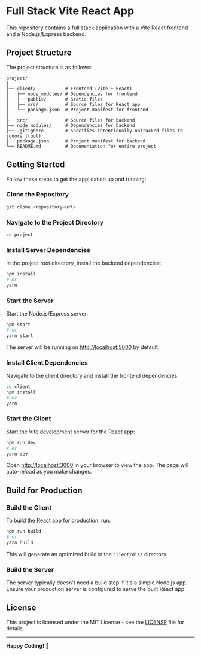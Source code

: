 # Full Stack Vite React App

This repository contains a full stack application with a Vite React frontend and a Node.js/Express backend.

## Project Structure

The project structure is as follows:

```
project/
│
├── client/           # Frontend (Vite + React)
│   ├── node_modules/ # Dependencies for frontend
│   ├── public/       # Static files
│   ├── src/          # Source files for React app
│   └── package.json  # Project manifest for frontend
│
├── src/              # Source files for backend
├── node_modules/     # Dependencies for backend
├── .gitignore        # Specifies intentionally untracked files to ignore (root)
├── package.json      # Project manifest for backend
└── README.md         # Documentation for entire project
```

## Getting Started

Follow these steps to get the application up and running:

### Clone the Repository

```bash
git clone <repository-url>
```

### Navigate to the Project Directory

```bash
cd project
```

### Install Server Dependencies

In the project root directory, install the backend dependencies:

```bash
npm install
# or
yarn
```

### Start the Server

Start the Node.js/Express server:

```bash
npm start
# or
yarn start
```

The server will be running on [http://localhost:5000](http://localhost:5000) by default.

### Install Client Dependencies

Navigate to the client directory and install the frontend dependencies:

```bash
cd client
npm install
# or
yarn
```

### Start the Client

Start the Vite development server for the React app:

```bash
npm run dev
# or
yarn dev
```

Open [http://localhost:3000](http://localhost:3000) in your browser to view the app. The page will auto-reload as you make changes.

## Build for Production

### Build the Client

To build the React app for production, run:

```bash
npm run build
# or
yarn build
```

This will generate an optimized build in the `client/dist` directory.

### Build the Server

The server typically doesn't need a build step if it's a simple Node.js app. Ensure your production server is configured to serve the built React app.

## License

This project is licensed under the MIT License - see the [LICENSE](LICENSE) file for details.

---

**Happy Coding!** 🚀
